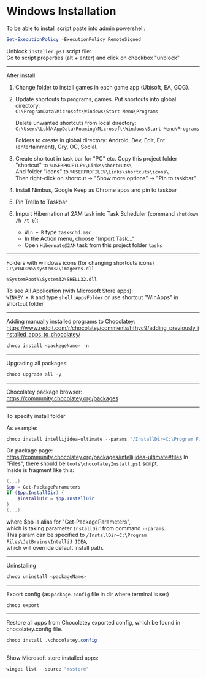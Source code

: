 # Windows Installation

To be able to install script paste into admin powershell:

```powershell
Set-ExecutionPolicy -ExecutionPolicy RemoteSigned
```

Unblock `installer.ps1` script file:  
Go to script properties (alt + enter) and click on checkbox "unblock"

--------------------------------------
After install

1. Change folder to install games in each game app (Ubisoft, EA, GOG).

2. Update shortcuts to programs, games. Put shortcuts into global directory:  
   `C:\ProgramData\Microsoft\Windows\Start Menu\Programs`

   Delete unwanted shortcuts from local directory:  
   `C:\Users\Lukk\AppData\Roaming\Microsoft\Windows\Start Menu\Programs`

    Folders to create in global directory: Android, Dev, Edit, Ent (entertainment), Gry, OC, Social.  

3. Create shortcut in task bar for "PC" etc. Copy this project folder "shortcut" to `%USERPROFILE%\Links\shortcuts\`  
   And folder "icons" to `%USERPROFILE%\Links\shortcuts\icons\`  
   Then right-click on shortcut -> "Show more options" -> "Pin to taskbar"

4. Install Nimbus, Google Keep as Chrome apps and pin to taskbar
5. Pin Trello to Taskbar
6. Import Hibernation at 2AM task into Task Scheduler (command `shutdown /h /t 0`):
   * `Win + R` type `taskschd.msc`
   * In the Action menu, choose "Import Task..."
   * Open `Hibernate@2AM` task from this project folder `tasks`


--------------------------------------
Folders with windows icons (for changing shortcuts icons)  
`C:\WINDOWS\system32\imageres.dll`  

`%SystemRoot%\System32\SHELL32.dll`

To see All Application (with Microsoft Store apps):  
`WINKEY + R` and type `shell:AppsFolder`
or use shortcut "WinApps" in shortcut folder

--------------------------------------

Adding manually installed programs to Chocolatey:  
https://www.reddit.com/r/chocolatey/comments/hfhyc9/adding_previously_installed_apps_to_chocolatey/

```powershell
choco install <packegeName> -n
```

--------------------------------------

Upgrading all packages:

```powershell
choco upgrade all -y
```

--------------------------------------

Chocolatey package browser:  
https://community.chocolatey.org/packages

--------------------------------------
To specify install folder

As example:

```powershell
choco install intellijidea-ultimate --params "/InstallDir=C:\Program Files\JetBrains\IntelliJ IDEA"
```
On package page:  
https://community.chocolatey.org/packages/intellijidea-ultimate#files
In "Files", there should be `tools\chocolateyInstall.ps1` script.  
Inside is fragment like this:
```powershell
(...)
$pp = Get-PackageParameters
if ($pp.InstallDir) {
    $installDir = $pp.InstallDir
}
(...)
```
where $pp is alias for "Get-PackageParameters",  
which is taking parameter `InstallDir` from command `--params`.  
This param can be specified to `/InstallDir=C:\Program Files\JetBrains\IntelliJ IDEA`,  
which will override default install path.

--------------------------------------
Uninstalling

```powershell
choco uninstall <packageName>
```

--------------------------------------
Export config (as `package.config` file in dir where terminal is set)

```powershell
choco export
```

--------------------------------------

Restore all apps from Chocolatey exported config, which be found in chocolatey.config file.

```powershell
choco install .\chocolatey.config
```

--------------------------------------

Show Microsoft store installed apps:

```powershell
winget list --source "msstore"
```
